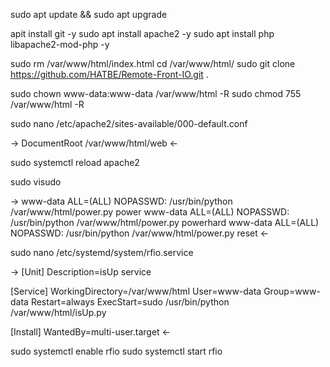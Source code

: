 sudo apt update && sudo apt upgrade

apit install git -y
sudo apt install apache2 -y
sudo apt install php libapache2-mod-php -y

sudo rm /var/www/html/index.html
cd /var/www/html/
sudo git clone https://github.com/HATBE/Remote-Front-IO.git .

sudo chown www-data:www-data /var/www/html -R
sudo chmod 755 /var/www/html -R

sudo nano /etc/apache2/sites-available/000-default.conf

->
 DocumentRoot /var/www/html/web
<-

sudo systemctl reload apache2

sudo visudo

->
www-data ALL=(ALL) NOPASSWD: /usr/bin/python /var/www/html/power.py power
www-data ALL=(ALL) NOPASSWD: /usr/bin/python /var/www/html/power.py powerhard
www-data ALL=(ALL) NOPASSWD: /usr/bin/python /var/www/html/power.py reset
<-

sudo nano /etc/systemd/system/rfio.service

->
[Unit]
Description=isUp service

[Service]
WorkingDirectory=/var/www/html
User=www-data
Group=www-data
Restart=always
ExecStart=sudo /usr/bin/python /var/www/html/isUp.py

[Install]
WantedBy=multi-user.target
<-

sudo systemctl enable rfio
sudo systemctl start rfio